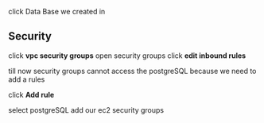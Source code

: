 click Data Base we created 
in 
## Security 
click **vpc security groups**
open security groups
click **edit inbound rules**

till now security groups cannot access the postgreSQL because we need to add a rules 

click **Add rule**

select postgreSQL add our ec2 security groups 


